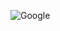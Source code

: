 ![Google](https://user-images.githubusercontent.com/66293052/122478449-1659d580-cfd2-11eb-8ff6-f9f9afe26abb.png)
